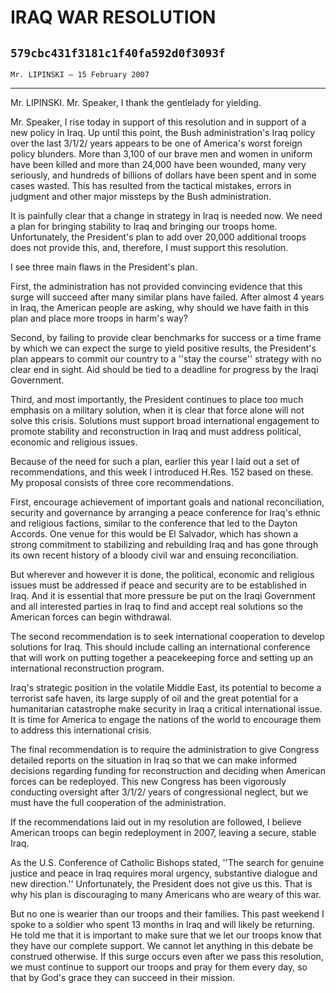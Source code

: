 # IRAQ WAR RESOLUTION
## `579cbc431f3181c1f40fa592d0f3093f`
`Mr. LIPINSKI — 15 February 2007`

---


Mr. LIPINSKI. Mr. Speaker, I thank the gentlelady for yielding.

Mr. Speaker, I rise today in support of this resolution and in 
support of a new policy in Iraq. Up until this point, the Bush 
administration's Iraq policy over the last 3/1/2/ years appears to be 
one of America's worst foreign policy blunders. More than 3,100 of our 
brave men and women in uniform have been killed and more than 24,000 
have been wounded, many very seriously, and hundreds of billions of 
dollars have been spent and in some cases wasted. This has resulted 
from the tactical mistakes, errors in judgment and other major missteps 
by the Bush administration.

It is painfully clear that a change in strategy in Iraq is needed 
now. We need a plan for bringing stability to Iraq and bringing our 
troops home. Unfortunately, the President's plan to add over 20,000 
additional troops does not provide this, and, therefore, I must support 
this resolution.

I see three main flaws in the President's plan.

First, the administration has not provided convincing evidence that 
this surge will succeed after many similar plans have failed. After 
almost 4 years in Iraq, the American people are asking, why should we 
have faith in this plan and place more troops in harm's way?

Second, by failing to provide clear benchmarks for success or a time 
frame by which we can expect the surge to yield positive results, the 
President's plan appears to commit our country to a ''stay the course'' 
strategy with no clear end in sight. Aid should be tied to a deadline 
for progress by the Iraqi Government.

Third, and most importantly, the President continues to place too 
much emphasis on a military solution, when it is clear that force alone 
will not solve this crisis. Solutions must support broad international 
engagement to promote stability and reconstruction in Iraq and must 
address political, economic and religious issues.

Because of the need for such a plan, earlier this year I laid out a 
set of recommendations, and this week I introduced H.Res. 152 based on 
these. My proposal consists of three core recommendations.

First, encourage achievement of important goals and national 
reconciliation, security and governance by arranging a peace conference 
for Iraq's ethnic and religious factions, similar to the conference 
that led to the Dayton Accords. One venue for this would be El 
Salvador, which has shown a strong commitment to stabilizing and 
rebuilding Iraq and has gone through its own recent history of a bloody 
civil war and ensuing reconciliation.

But wherever and however it is done, the political, economic and 
religious issues must be addressed if peace and security are to be 
established in Iraq. And it is essential that more pressure be put on 
the Iraqi Government and all interested parties in Iraq to find and 
accept real solutions so the American forces can begin withdrawal.

The second recommendation is to seek international cooperation to 
develop solutions for Iraq. This should include calling an 
international conference that will work on putting together a 
peacekeeping force and setting up an international reconstruction 
program.

Iraq's strategic position in the volatile Middle East, its potential 
to become a terrorist safe haven, its large supply of oil and the great 
potential for a humanitarian catastrophe make security in Iraq a 
critical international issue. It is time for America to engage the 
nations of the world to encourage them to address this international 
crisis.

The final recommendation is to require the administration to give 
Congress detailed reports on the situation in Iraq so that we can make 
informed decisions regarding funding for reconstruction and deciding 
when American forces can be redeployed. This new Congress has been 
vigorously conducting oversight after 3/1/2/ years of congressional 
neglect, but we must have the full cooperation of the administration.

If the recommendations laid out in my resolution are followed, I 
believe American troops can begin redeployment in 2007, leaving a 
secure, stable Iraq.

As the U.S. Conference of Catholic Bishops stated, ''The search for 
genuine justice and peace in Iraq requires moral urgency, substantive 
dialogue and new direction.'' Unfortunately, the President does not 
give us this. That is why his plan is discouraging to many Americans 
who are weary of this war.

But no one is wearier than our troops and their families. This past 
weekend I spoke to a soldier who spent 13 months in Iraq and will 
likely be returning. He told me that it is important to make sure that 
we let our troops know that they have our complete support. We cannot 
let anything in this debate be construed otherwise. If this surge 
occurs even after we pass this resolution, we must continue to support 
our troops and pray for them every day, so that by God's grace they can 
succeed in their mission.